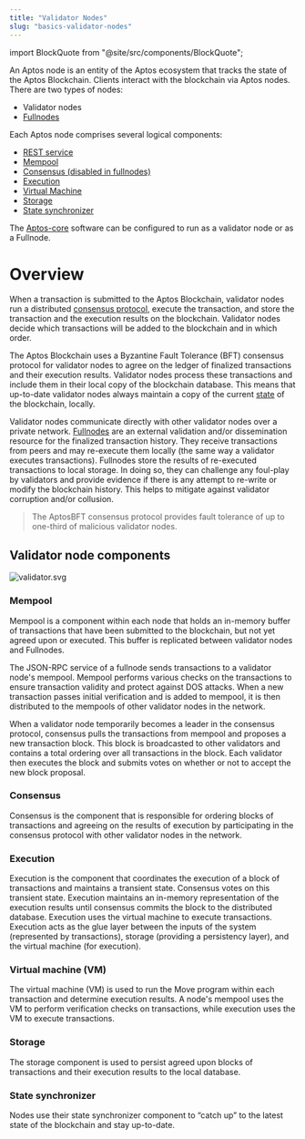 ```yaml
---
title: "Validator Nodes"
slug: "basics-validator-nodes"
---
```

import BlockQuote from "@site/src/components/BlockQuote";

An Aptos node is an entity of the Aptos ecosystem that tracks the state of the Aptos Blockchain. Clients interact with the blockchain via Aptos nodes. There are two types of nodes:
* Validator nodes
* [Fullnodes](basics-fullnodes.md)

Each Aptos node comprises several logical components:
* [REST service](/reference/glossary#rest-service)
* [Mempool](#mempool)
* [Consensus (disabled in fullnodes)](#consensus)
* [Execution](#execution)
* [Virtual Machine](#virtual-machine)
* [Storage](#storage)
* [State synchronizer](#state-synchronizer)

The [Aptos-core](/reference/glossary#aptos-core) software can be configured to run as a validator node or as a Fullnode.

# Overview

When a transaction is submitted to the Aptos Blockchain, validator nodes run a distributed [consensus protocol](/reference/glossary#consensus-protocol), execute the transaction, and store the transaction and the execution results on the blockchain. Validator nodes decide which transactions will be added to the blockchain and in which order.

The Aptos Blockchain uses a Byzantine Fault Tolerance (BFT) consensus protocol for validator nodes to agree on the ledger of finalized transactions and their execution results. Validator nodes process these transactions and include them in their local copy of the blockchain database. This means that up-to-date validator nodes always maintain a copy of the current [state](/reference/glossary#state) of the blockchain, locally.

Validator nodes communicate directly with other validator nodes over a private network. [Fullnodes](basics-fullnodes.md) are an external validation and/or dissemination resource for the finalized transaction history. They receive transactions from peers and may re-execute them locally (the same way a validator executes transactions). Fullnodes store the results of re-executed transactions to local storage. In doing so, they can challenge any foul-play by validators and provide evidence if there is any attempt to re-write or modify the blockchain history. This helps to mitigate against validator corruption and/or collusion.

<BlockQuote type="info">
The AptosBFT consensus protocol provides fault tolerance of up to one-third of malicious validator nodes.
</BlockQuote>

## Validator node components

![validator.svg](/img/docs/validator.svg)
### Mempool

Mempool is a component within each node that holds an in-memory buffer of transactions that have been submitted to the blockchain, but not yet agreed upon or executed. This buffer is replicated between validator nodes and Fullnodes.

The JSON-RPC service of a fullnode sends transactions to a validator node's mempool. Mempool performs various checks on the transactions to ensure transaction validity and protect against DOS attacks. When a new transaction passes initial verification and is added to mempool, it is then distributed to the mempools of other validator nodes in the network.

When a validator node temporarily becomes a leader in the consensus protocol, consensus pulls the transactions from mempool and proposes a new transaction block. This block is broadcasted to other validators and contains a total ordering over all transactions in the block. Each validator then executes the block and submits votes on whether or not to accept the new block proposal.

### Consensus

Consensus is the component that is responsible for ordering blocks of transactions and agreeing on the results of execution by participating in the consensus protocol with other validator nodes in the network.

### Execution

Execution is the component that coordinates the execution of a block of transactions and maintains a transient state. Consensus votes on this transient state. Execution maintains an in-memory representation of the execution results until consensus commits the block to the distributed database. Execution uses the virtual machine to execute transactions. Execution acts as the glue layer between the inputs of the system (represented by transactions), storage (providing a persistency layer), and the virtual machine (for execution).

### Virtual machine (VM)

The virtual machine (VM) is used to run the Move program within each transaction and determine execution results. A node's mempool uses the VM to perform verification checks on transactions, while execution uses the VM to execute transactions.

### Storage

The storage component is used to persist agreed upon blocks of transactions and their execution results to the local database.

### State synchronizer

Nodes use their state synchronizer component to “catch up” to the latest state of the blockchain and stay up-to-date.
